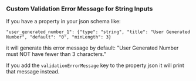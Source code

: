 ### Custom Validation Error Message for String Inputs

If you have a property in your json schema like:

    "user_generated_number_1": {"type": "string", "title": "User Generated Number", "default": "0", "minLength": 3}

it will generate this error message by default: "User Generated Number must NOT have fewer than 3 characters."

If you add the `validationErrorMessage` key to the property json it will print that message instead.
